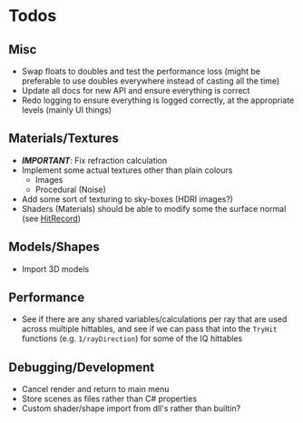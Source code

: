 # Todos

## Misc

* Swap floats to doubles and test the performance loss (might be preferable to use doubles everywhere instead of casting all the time)
* Update all docs for new API and ensure everything is correct
* Redo logging to ensure everything is logged correctly, at the appropriate levels (mainly UI things)

## Materials/Textures

* ***IMPORTANT***: Fix refraction calculation
* Implement some actual textures other than plain colours
    * Images
    * Procedural (Noise)
* Add some sort of texturing to sky-boxes (HDRI images?)
* Shaders (Materials) should be able to modify some the surface normal (see [HitRecord](HitRecord.cs))

## Models/Shapes

* Import 3D models

## Performance

* See if there are any shared variables/calculations per ray that are used across multiple hittables, and see if we can pass that into the `TryHit`
  functions (e.g. `1/rayDirection`) for some of the IQ hittables

## Debugging/Development

* Cancel render and return to main menu
* Store scenes as files rather than C# properties
* Custom shader/shape import from dll's rather than builtin?
